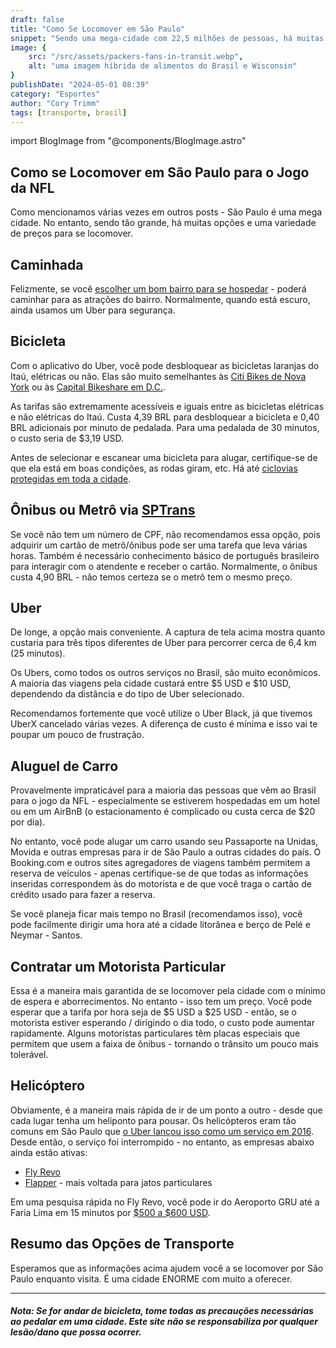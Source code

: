 ```yaml
---
draft: false
title: "Como Se Locomover em São Paulo"
snippet: "Sendo uma mega-cidade com 22,5 milhões de pessoas, há muitas maneiras de ir do ponto A ao ponto B."
image: {
    src: "/src/assets/packers-fans-in-transit.webp",
    alt: "uma imagem híbrida de alimentos do Brasil e Wisconsin"
}
publishDate: "2024-05-01 08:39"
category: "Esportes"
author: "Cory Trimm"
tags: [transporte, brasil]
---
```


import BlogImage from "@components/BlogImage.astro"

<BlogImage 
  src="/src/assets/packers-fans-in-transit.webp"
  alt="imagem de torcedores do Packers entrando em um Uber"
/>

## Como se Locomover em São Paulo para o Jogo da NFL
Como mencionamos várias vezes em outros posts - São Paulo é uma mega cidade. No entanto, sendo tão grande, há muitas opções e uma variedade de preços para se locomover.

## Caminhada
Felizmente, se você [escolher um bom bairro para se hospedar](/pt-BR/blog/where-to-stay-in-sao-paulo-for-nfl-game/) - poderá caminhar para as atrações do bairro. Normalmente, quando está escuro, ainda usamos um Uber para segurança.

<BlogImage 
  src="/src/assets/screenshots/bike-share.jpg"
  alt="Captura de tela da disponibilidade de compartilhamento de bicicletas do Itaú em São Paulo"
/>
## Bicicleta
Com o aplicativo do Uber, você pode desbloquear as bicicletas laranjas do Itaú, elétricas ou não. Elas são muito semelhantes às [Citi Bikes de Nova York](https://citibikenyc.com/) ou às [Capital Bikeshare em D.C.](https://capitalbikeshare.com/).

As tarifas são extremamente acessíveis e iguais entre as bicicletas elétricas e não elétricas do Itaú. Custa 4,39 BRL para desbloquear a bicicleta e 0,40 BRL adicionais por minuto de pedalada. Para uma pedalada de 30 minutos, o custo seria de $3,19 USD.

Antes de selecionar e escanear uma bicicleta para alugar, certifique-se de que ela está em boas condições, as rodas giram, etc. Há até [ciclovias protegidas em toda a cidade](https://www.google.com/maps/d/viewer?mid=1TPU9-1i0WBqH5qTCCn9d-SxpAqU&hl=en_US&ll=-23.636774411965604%2C-46.690994830419925&z=12).

## Ônibus ou Metrô via [SPTrans](https://www.sptrans.com.br/)
Se você não tem um número de CPF, não recomendamos essa opção, pois adquirir um cartão de metrô/ônibus pode ser uma tarefa que leva várias horas. Também é necessário conhecimento básico de português brasileiro para interagir com o atendente e receber o cartão. Normalmente, o ônibus custa 4,90 BRL - não temos certeza se o metrô tem o mesmo preço.

<BlogImage 
  src="/src/assets/screenshots/uber.jpg"
  alt="Captura de tela dos preços do aplicativo Uber em São Paulo"
/>
## Uber
De longe, a opção mais conveniente. A captura de tela acima mostra quanto custaria para três tipos diferentes de Uber para percorrer cerca de 6,4 km (25 minutos).

Os Ubers, como todos os outros serviços no Brasil, são muito econômicos. A maioria das viagens pela cidade custará entre $5 USD e $10 USD, dependendo da distância e do tipo de Uber selecionado.

Recomendamos fortemente que você utilize o Uber Black, já que tivemos UberX cancelado várias vezes. A diferença de custo é mínima e isso vai te poupar um pouco de frustração.

## Aluguel de Carro
Provavelmente impraticável para a maioria das pessoas que vêm ao Brasil para o jogo da NFL - especialmente se estiverem hospedadas em um hotel ou em um AirBnB (o estacionamento é complicado ou custa cerca de $20 por dia).

No entanto, você pode alugar um carro usando seu Passaporte na Unidas, Movida e outras empresas para ir de São Paulo a outras cidades do país. O Booking.com e outros sites agregadores de viagens também permitem a reserva de veículos - apenas certifique-se de que todas as informações inseridas correspondem às do motorista e de que você traga o cartão de crédito usado para fazer a reserva.

Se você planeja ficar mais tempo no Brasil (recomendamos isso), você pode facilmente dirigir uma hora até a cidade litorânea e berço de Pelé e Neymar - Santos.

<BlogImage 
  src="/src/assets/private-driver.webp"
  alt="imagem de um motorista particular em frente ao seu carro"
/>
## Contratar um Motorista Particular
Essa é a maneira mais garantida de se locomover pela cidade com o mínimo de espera e aborrecimentos. No entanto - isso tem um preço. Você pode esperar que a tarifa por hora seja de $5 USD a $25 USD - então, se o motorista estiver esperando / dirigindo o dia todo, o custo pode aumentar rapidamente. Alguns motoristas particulares têm placas especiais que permitem que usem a faixa de ônibus - tornando o trânsito um pouco mais tolerável.

## Helicóptero
Obviamente, é a maneira mais rápida de ir de um ponto a outro - desde que cada lugar tenha um heliponto para pousar. Os helicópteros eram tão comuns em São Paulo que [o Uber lançou isso como um serviço em 2016](https://www.reuters.com/article/idUSKCN0Z005C/). Desde então, o serviço foi interrompido - no entanto, as empresas abaixo ainda estão ativas:
- [Fly Revo](https://flyrevo.com/pt-BR/home)
- [Flapper](https://flyflapper.com/en) - mais voltada para jatos particulares

Em uma pesquisa rápida no Fly Revo, você pode ir do Aeroporto GRU até a Faria Lima em 15 minutos por [$500 a $600 USD](https://flyrevo.com/pt-BR/booking/pick?zoom=13&type=departureFlight&destFlightHelipadDistrict=S%C3%A3o+Paulo&origFlightHelipadDistrict=Aeroporto+de+Guarulhos&totalPassengers=1&departureFlight.departureDate=2024-05-17T00%3A00%3A00.000Z&lat=-23.613018420086462&lng=-46.71003204822424).

## Resumo das Opções de Transporte
Esperamos que as informações acima ajudem você a se locomover por São Paulo enquanto visita. É uma cidade ENORME com muito a oferecer.

---
#### _Nota: Se for andar de bicicleta, tome todas as precauções necessárias ao pedalar em uma cidade. Este site não se responsabiliza por qualquer lesão/dano que possa ocorrer._

